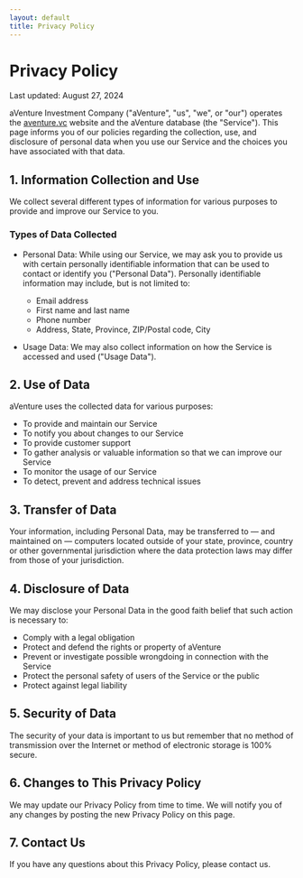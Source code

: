 ```yaml
---
layout: default
title: Privacy Policy
---
```


# Privacy Policy

Last updated: August 27, 2024

aVenture Investment Company ("aVenture", "us", "we", or "our") operates the [aventure.vc](https://aventure.vc) website and the aVenture database (the "Service"). This page informs you of our policies regarding the collection, use, and disclosure of personal data when you use our Service and the choices you have associated with that data.

## 1. Information Collection and Use

We collect several different types of information for various purposes to provide and improve our Service to you.

### Types of Data Collected

- Personal Data: While using our Service, we may ask you to provide us with certain personally identifiable information that can be used to contact or identify you ("Personal Data"). Personally identifiable information may include, but is not limited to:
  - Email address
  - First name and last name
  - Phone number
  - Address, State, Province, ZIP/Postal code, City

- Usage Data: We may also collect information on how the Service is accessed and used ("Usage Data").

## 2. Use of Data

aVenture uses the collected data for various purposes:
- To provide and maintain our Service
- To notify you about changes to our Service
- To provide customer support
- To gather analysis or valuable information so that we can improve our Service
- To monitor the usage of our Service
- To detect, prevent and address technical issues

## 3. Transfer of Data

Your information, including Personal Data, may be transferred to — and maintained on — computers located outside of your state, province, country or other governmental jurisdiction where the data protection laws may differ from those of your jurisdiction.

## 4. Disclosure of Data

We may disclose your Personal Data in the good faith belief that such action is necessary to:
- Comply with a legal obligation
- Protect and defend the rights or property of aVenture
- Prevent or investigate possible wrongdoing in connection with the Service
- Protect the personal safety of users of the Service or the public
- Protect against legal liability

## 5. Security of Data

The security of your data is important to us but remember that no method of transmission over the Internet or method of electronic storage is 100% secure.

## 6. Changes to This Privacy Policy

We may update our Privacy Policy from time to time. We will notify you of any changes by posting the new Privacy Policy on this page.

## 7. Contact Us

If you have any questions about this Privacy Policy, please contact us.
